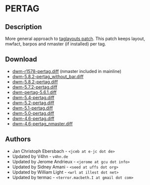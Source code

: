 PERTAG
======

Description
-----------
More general approach to [taglayouts patch][3]. This patch keeps layout,
mwfact, barpos and nmaster (if installed) per tag.

Download
--------
* [dwm-r1578-pertag.diff][12] (nmaster included in mainline)
* [dwm-5.8.2-pertag\_without\_bar.diff][11]
* [dwm-5.8.2-pertag.diff][10]
* [dwm-5.7.2-pertag.diff][9]
* [dwm-pertag-5.6.1.diff][8]
* [dwm-5.4-pertag.diff][7]
* [dwm-5.2-pertag.diff][6]
* [dwm-5.1-pertag.diff][5]
* [dwm-5.0-pertag.diff][4]
* [dwm-4.6-pertag.diff][1]
* [dwm-4.6-pertag_nmaster.diff][2]

Authors
-------
* Jan Christoph Ebersbach - `<jceb at e-jc dot de>`
* Updated by V4hn - `v4hn.de`
* Updated by Jerome Andrieux - `<jerome at gcu dot info>`
* Updated by Sidney Amani - `<seed at uffs dot org>`
* Updated by William Light - `<wrl at illest dot net>`
* Updated by termac - `<terror.macbeth.I at gmail dot com>`

[1]: http://www.e-jc.de/dwm/4.6/current/dwm-4.6-pertag.diff
[2]: http://www.e-jc.de/dwm/4.6/current/dwm-4.6-pertag_nmaster.diff
[3]: historical/taglayouts
[4]: http://www.e-jc.de/dwm/5.0/current/dwm-5.0-pertag.diff
[5]: http://v4hn.de/patches/dwm-5.1-pertag.diff
[6]: historical/dwm-5.2-pertag.diff
[7]: historical/dwm-5.4-pertag.diff
[8]: historical/dwm-pertag-5.6.1.diff
[9]: historical/dwm-5.7.2-pertag.diff
[10]: dwm-5.8.2-pertag.diff
[11]: dwm-5.8.2-pertag_without_bar.diff
[12]: dwm-r1578-pertag.diff
